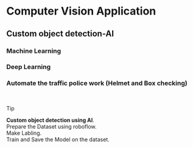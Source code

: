 # Computer Vision Application

## Custom object detection-AI

### Machine Learning 
### Deep Learning 
### Automate the traffic police work (Helmet and Box checking)
<br/>

> [!TIP]
> **Custom object detection using AI**.\
> Prepare the Dataset using roboflow.\
> Make Labling.\
> Train and Save the Model on the dataset.

